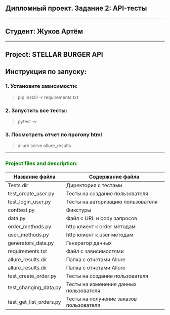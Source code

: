 ## Дипломный проект. Задание 2: API-тесты
<hr>

## Студент: Жуков Артём


<hr>

## <h>Project: STELLAR BURGER API</h>

## <h>Инструкция по запуску:</h>

### <h>1. Установите зависимости:</h>

> pip install -r requirements.txt</h>

### <h>2. Запустить все тесты:</h>

> pytest -v

### <h>3. Посмотреть отчет по прогону html</h>

> allure serve allure_results


<hr>

<h3 align="left" style="color:green">Project files and description:</h3>

| Название файла      | Содержание файла                        |
|---------------------|-----------------------------------------|
| Tests dir           | Директория с тестами                    |
| test_create_user.py | Тесты на создание пользователя          |
| test_login_user.py  | Тесты на авторизацию пользователя       |
| conftest.py         | Фикстуры                                |
| data.py             | Файл с URL и body запросов              |
| order_methods.py    | http клиент к order методам             |
| user_methods.py     | http клиент к user методам              |
| generators_data.py  | Генератор данных                        |
| requirements.txt    | Файл с зависимостями                    |
| allure_results.dir  | Папка с отчетами Allure                 |
| allure_results.dir  | Папка с отчетами Allure                 |
 test_create_order.py  | Тесты на создание пользователя          |
 test_changing_data.py  | Тесты на изменение данных пользователя  |
 test_get_list_orders.py  | Тесты на получение заказов пользователя |
